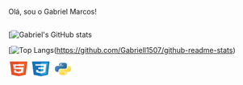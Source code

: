 Olá, sou o Gabriel Marcos!
##
[![Gabriel's GitHub stats](https://github-readme-stats.vercel.app/api?username=Gabriell1507&show_icons=true&theme=white)

[![Top Langs](https://github-readme-stats.vercel.app/api/top-langs/?username=Gabriell1507&layout=compact)(https://github.com/Gabriell1507/github-readme-stats)
  <div>
  <img align="center" alt="HTML" height="30" width="40" src="https://raw.githubusercontent.com/devicons/devicon/master/icons/html5/html5-original.svg">
  <img align="center" alt="CSS" height="30" width="40" src="https://raw.githubusercontent.com/devicons/devicon/master/icons/css3/css3-original.svg">
  <img align="center" alt="Python" height="30" width="40" src="https://raw.githubusercontent.com/devicons/devicon/master/icons/python/python-original.svg">
  </div>  




